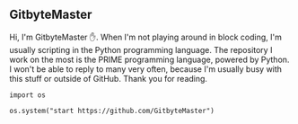 ## GitbyteMaster
Hi, I'm GitbyteMaster ✋. When I'm not playing around in block coding, I'm usually scripting in the Python programming language. The repository I work on the most is the PRIME programming language, powered by Python. I won't be able to reply to many very often, because I'm usually busy with this stuff or outside of GitHub. Thank you for reading.

```
import os

os.system("start https://github.com/GitbyteMaster")
```
